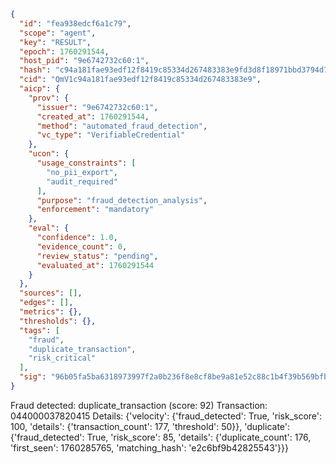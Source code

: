 ```json
{
  "id": "fea938edcf6a1c79",
  "scope": "agent",
  "key": "RESULT",
  "epoch": 1760291544,
  "host_pid": "9e6742732c60:1",
  "hash": "c94a181fae93edf12f8419c85334d267483383e9fd3d8f18971bbd3794d7e85a",
  "cid": "QmV1c94a181fae93edf12f8419c85334d267483383e9",
  "aicp": {
    "prov": {
      "issuer": "9e6742732c60:1",
      "created_at": 1760291544,
      "method": "automated_fraud_detection",
      "vc_type": "VerifiableCredential"
    },
    "ucon": {
      "usage_constraints": [
        "no_pii_export",
        "audit_required"
      ],
      "purpose": "fraud_detection_analysis",
      "enforcement": "mandatory"
    },
    "eval": {
      "confidence": 1.0,
      "evidence_count": 0,
      "review_status": "pending",
      "evaluated_at": 1760291544
    }
  },
  "sources": [],
  "edges": [],
  "metrics": {},
  "thresholds": {},
  "tags": [
    "fraud",
    "duplicate_transaction",
    "risk_critical"
  ],
  "sig": "96b05fa5ba6318973997f2a0b236f8e8cf8be9a81e52c88c1b4f39b569bfbf0c"
}
```

Fraud detected: duplicate_transaction (score: 92)
Transaction: 044000037820415
Details: {'velocity': {'fraud_detected': True, 'risk_score': 100, 'details': {'transaction_count': 177, 'threshold': 50}}, 'duplicate': {'fraud_detected': True, 'risk_score': 85, 'details': {'duplicate_count': 176, 'first_seen': 1760285765, 'matching_hash': 'e2c6bf9b42825543'}}}